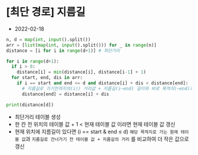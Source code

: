 # [최단 경로] 지름길

- 2022-02-18

```python
n, d = map(int, input().split())
arr = [list(map(int, input().split())) for _ in range(n)]
distance = [i for i in range(d+1)] # 최단거리

for i in range(d+1):
  if i > 0:
    distance[i] = min(distance[i], distance[i-1] + 1)
  for start, end, dis in arr:
    if i == start and end <= d and distance[i] + dis < distance[end]:
      # 지름길로 가기전까지의(i)) 거리값 + 지름길(i~end) 길이와 바로 목적지(~end)로 가는 값 비교
      distance[end] = distance[i] + dis

print(distance[d])
```

- 최단거리 테이블 생성
- 한 칸 전 위치의 테이블 값 + 1 < 현재 테이블 값  이라면 현재 테이블 값 갱신
- 현재 위치에 지름길이 있다면 (i == start & end ≤ d) `해당 목적지로 가는 원래 테이블 값`과 `지름길로 건너가기 전 테이블 값 + 지름길의 거리` 를 비교하여 더 작은 값으로 갱신
